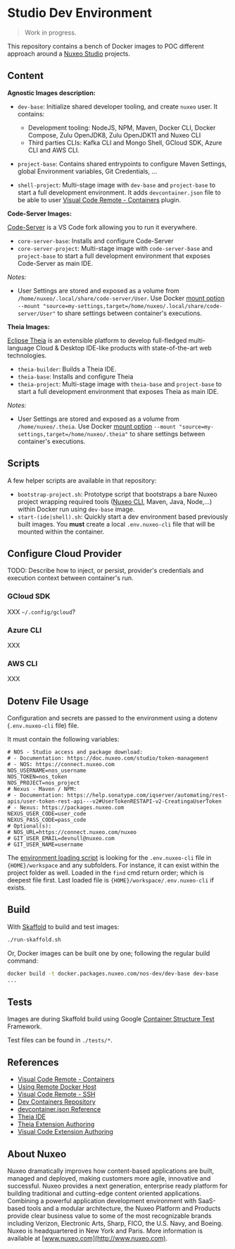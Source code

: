 # Studio Dev Environment

> Work in progress.

This repository contains a bench of Docker images to POC different approach around a [Nuxeo Studio](https://www.nuxeo.com/fr/produits/studio/) projects.

## Content

**Agnostic Images description:**

- `dev-base`: Initialize shared developer tooling, and create `nuxeo` user. It contains:

  - Development tooling: NodeJS, NPM, Maven, Docker CLI, Docker Compose, Zulu OpenJDK8, Zulu OpenJDK11 and Nuxeo CLI
  - Third parties CLIs: Kafka CLI and Mongo Shell, GCloud SDK, Azure CLI and AWS CLI.

- `project-base`: Contains shared entrypoints to configure Maven Settings, global Environment variables, Git Credentials, ...
- `shell-project`: Multi-stage image with `dev-base` and `project-base` to start a full development environment. It adds `devcontainer.json` file to be able to user [Visual Code Remote - Containers](https://code.visualstudio.com/docs/remote/containers) plugin.

**Code-Server Images:**

[Code-Server](https://github.com/cdr/code-server) is a VS Code fork allowing you to run it everywhere.

- `core-server-base`: Installs and configure Code-Server
- `core-server-project`: Multi-stage image with `code-server-base` and `project-base` to start a full development environment that exposes Code-Server as main IDE.

*Notes:*

- User Settings are stored and exposed as a volume from `/home/nuxeo/.local/share/code-server/User`. Use Docker [mount option](https://docs.docker.com/storage/volumes/) `--mount "source=my-settings,target=/home/nuxeo/.local/share/code-server/User"` to share settings between container's executions.

**Theia Images:**

[Eclipse Theia](https://github.com/eclipse-theia/theia) is an extensible platform to develop full-fledged multi-language Cloud & Desktop IDE-like products with state-of-the-art web technologies.

- `theia-builder`: Builds a Theia IDE.
- `theia-base`: Installs and configure Theia
- `theia-project`: Multi-stage image with `theia-base` and `project-base` to start a full development environment that exposes Theia as main IDE.

*Notes:*

- User Settings are stored and exposed as a volume from `/home/nuxeo/.theia`. Use Docker [mount option](https://docs.docker.com/storage/volumes/) `--mount "source=my-settings,target=/home/nuxeo/.theia"` to share settings between container's executions.

## Scripts

A few helper scripts are available in that repository:

- `bootstrap-project.sh`: Prototype script that bootstraps a bare Nuxeo project wrapping required tools ([Nuxeo CLI](https://doc.nuxeo.com/nxdoc/nuxeo-cli/), Maven, Java, Node,...) within Docker run using `dev-base` image.
- `start-(ide|shell).sh`: Quickly start a dev environment based previously built images. You **must** create a local `.env.nuxeo-cli` file that will be mounted within the container.

## Configure Cloud Provider

TODO: Describe how to inject, or persist, provider's credentials and execution context between container's run.

### GCloud SDK

XXX `~/.config/gcloud`?

### Azure CLI

XXX

### AWS CLI

XXX

## Dotenv File Usage

Configuration and secrets are passed to the environment using a dotenv (`.env.nuxeo-cli` file) file.

It must contain the following variables:

```shell
# NOS - Studio access and package download:
# - Documentation: https://doc.nuxeo.com/studio/token-management
# - NOS: https://connect.nuxeo.com
NOS_USERNAME=nos_username
NOS_TOKEN=nos_token
NOS_PROJECT=nos_project
# Nexus - Maven / NPM:
# - Documentation: https://help.sonatype.com/iqserver/automating/rest-apis/user-token-rest-api---v2#UserTokenRESTAPI-v2-CreatingaUserToken
# - Nexus: https://packages.nuxeo.com
NEXUS_USER_CODE=user_code
NEXUS_PASS_CODE=pass_code
# Optional(s):
# NOS_URL=https://connect.nuxeo.com/nuxeo
# GIT_USER_EMAIL=devnull@nuxeo.com
# GIT_USER_NAME=username
```

The [environment loading script](./project-base/docker-entrypoin-init.d/00-envs.sh) is looking for the `.env.nuxeo-cli` file in `{HOME}/workspace` and any subfolders. For instance, it can exist within the project folder as well. Loaded in the `find` cmd return order; which is deepest file first. Last loaded file is `{HOME}/workspace/.env.nuxeo-cli` if exists.

## Build

With [Skaffold](https://skaffold.dev/) to build and test images:

```bash
./run-skaffold.sh
```

Or, Docker images can be built one by one; following the regular build command:

```bash
docker build -t docker.packages.nuxeo.com/nos-dev/dev-base dev-base
...
```

## Tests

Images are during Skaffold build using Google [Container Structure Test](https://github.com/GoogleContainerTools/container-structure-test) Framework.

Test files can be found in `./tests/*`.

## References

- [Visual Code Remote - Containers](https://code.visualstudio.com/docs/remote/containers#_getting-started)
- [Using Remote Docker Host](https://code.visualstudio.com/docs/remote/containers-advanced#_developing-inside-a-container-on-a-remote-docker-host)
- [Visual Code Remote - SSH](https://code.visualstudio.com/docs/remote/ssh-tutorial)
- [Dev Containers Repository](https://github.com/Microsoft/vscode-dev-containers)
- [devcontainer.json Reference](https://code.visualstudio.com/docs/remote/devcontainerjson-reference)
- [Theia IDE](https://theia-ide.org)
- [Theia Extension Authoring](https://theia-ide.org/docs/authoring_extensions)
- [Visual Code Extension Authoring](https://code.visualstudio.com/api)

## About Nuxeo

Nuxeo dramatically improves how content-based applications are built, managed and deployed, making customers more agile, innovative and successful. Nuxeo provides a next generation, enterprise ready platform for building traditional and cutting-edge content oriented applications. Combining a powerful application development environment with SaaS-based tools and a modular architecture, the Nuxeo Platform and Products provide clear business value to some of the most recognizable brands including Verizon, Electronic Arts, Sharp, FICO, the U.S. Navy, and Boeing. Nuxeo is headquartered in New York and Paris. More information is available at [www.nuxeo.com](http://www.nuxeo.com).
